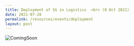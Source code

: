 ```yaml
---
title: Deployment of 5G in Logistics  <br> (8 Oct 2021)
date: 2021-07-28
permalink: /resources/events/deployment
layout: post
---
```

![ComingSoon](/images/banners-and-logos/Website%20Event%20Placeholder.png)